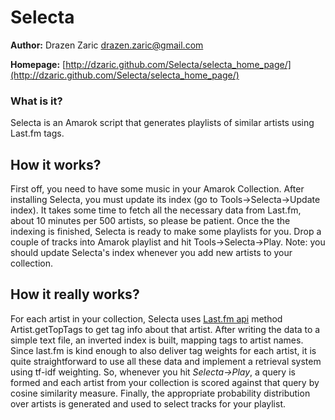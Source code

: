 # Selecta #

**Author:** Drazen Zaric <drazen.zaric@gmail.com>

**Homepage:** [http://dzaric.github.com/Selecta/selecta_home_page/](http://dzaric.github.com/Selecta/selecta_home_page/)

### What is it? ##
Selecta is an Amarok script that generates playlists of similar artists using Last.fm tags.

## How it works? ##
First off, you need to have some music in your Amarok Collection.
After installing Selecta, you must update its index (go to Tools->Selecta->Update index).
It takes some time to fetch all the necessary data from Last.fm, about 10 minutes per 500 artists,
so please be patient.
Once the the indexing is finished, Selecta is ready to make some playlists for you.
Drop a couple of tracks into Amarok playlist and hit Tools->Selecta->Play.
Note: you should update Selecta's index whenever you add new artists to your collection.

## How it really works? ##
For each artist in your collection, Selecta uses [Last.fm api](http://www.last.fm/api) method Artist.getTopTags to
get tag info about that artist. After writing the data to a simple text file, an inverted index
is built, mapping tags to artist names. Since last.fm is kind enough to also deliver 
tag weights for each artist, it is quite straightforward to use all these data and 
implement a retrieval system using tf-idf weighting. So, whenever you hit *Selecta->Play*, 
a query is formed and each artist from your collection is scored against that query by
cosine similarity measure. Finally, the appropriate probability distribution over artists is 
generated and used to select tracks for your playlist. 

